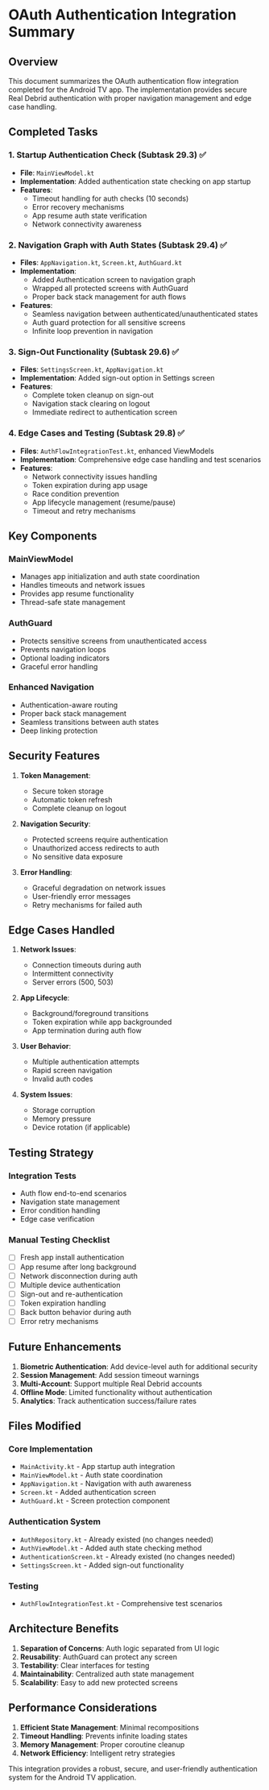 # OAuth Authentication Integration Summary

## Overview
This document summarizes the OAuth authentication flow integration completed for the Android TV app. The implementation provides secure Real Debrid authentication with proper navigation management and edge case handling.

## Completed Tasks

### 1. Startup Authentication Check (Subtask 29.3) ✅
- **File**: `MainViewModel.kt`
- **Implementation**: Added authentication state checking on app startup
- **Features**:
  - Timeout handling for auth checks (10 seconds)
  - Error recovery mechanisms
  - App resume auth state verification
  - Network connectivity awareness

### 2. Navigation Graph with Auth States (Subtask 29.4) ✅
- **Files**: `AppNavigation.kt`, `Screen.kt`, `AuthGuard.kt`
- **Implementation**: 
  - Added Authentication screen to navigation graph
  - Wrapped all protected screens with AuthGuard
  - Proper back stack management for auth flows
- **Features**:
  - Seamless navigation between authenticated/unauthenticated states
  - Auth guard protection for all sensitive screens
  - Infinite loop prevention in navigation

### 3. Sign-Out Functionality (Subtask 29.6) ✅
- **Files**: `SettingsScreen.kt`, `AppNavigation.kt`
- **Implementation**: Added sign-out option in Settings screen
- **Features**:
  - Complete token cleanup on sign-out
  - Navigation stack clearing on logout
  - Immediate redirect to authentication screen

### 4. Edge Cases and Testing (Subtask 29.8) ✅
- **Files**: `AuthFlowIntegrationTest.kt`, enhanced ViewModels
- **Implementation**: Comprehensive edge case handling and test scenarios
- **Features**:
  - Network connectivity issues handling
  - Token expiration during app usage
  - Race condition prevention
  - App lifecycle management (resume/pause)
  - Timeout and retry mechanisms

## Key Components

### MainViewModel
- Manages app initialization and auth state coordination
- Handles timeouts and network issues
- Provides app resume functionality
- Thread-safe state management

### AuthGuard
- Protects sensitive screens from unauthenticated access
- Prevents navigation loops
- Optional loading indicators
- Graceful error handling

### Enhanced Navigation
- Authentication-aware routing
- Proper back stack management
- Seamless transitions between auth states
- Deep linking protection

## Security Features

1. **Token Management**:
   - Secure token storage
   - Automatic token refresh
   - Complete cleanup on logout

2. **Navigation Security**:
   - Protected screens require authentication
   - Unauthorized access redirects to auth
   - No sensitive data exposure

3. **Error Handling**:
   - Graceful degradation on network issues
   - User-friendly error messages
   - Retry mechanisms for failed auth

## Edge Cases Handled

1. **Network Issues**:
   - Connection timeouts during auth
   - Intermittent connectivity
   - Server errors (500, 503)

2. **App Lifecycle**:
   - Background/foreground transitions
   - Token expiration while app backgrounded
   - App termination during auth flow

3. **User Behavior**:
   - Multiple authentication attempts
   - Rapid screen navigation
   - Invalid auth codes

4. **System Issues**:
   - Storage corruption
   - Memory pressure
   - Device rotation (if applicable)

## Testing Strategy

### Integration Tests
- Auth flow end-to-end scenarios
- Navigation state management
- Error condition handling
- Edge case verification

### Manual Testing Checklist
- [ ] Fresh app install authentication
- [ ] App resume after long background
- [ ] Network disconnection during auth
- [ ] Multiple device authentication
- [ ] Sign-out and re-authentication
- [ ] Token expiration handling
- [ ] Back button behavior during auth
- [ ] Error retry mechanisms

## Future Enhancements

1. **Biometric Authentication**: Add device-level auth for additional security
2. **Session Management**: Add session timeout warnings
3. **Multi-Account**: Support multiple Real Debrid accounts
4. **Offline Mode**: Limited functionality without authentication
5. **Analytics**: Track authentication success/failure rates

## Files Modified

### Core Implementation
- `MainActivity.kt` - App startup auth integration
- `MainViewModel.kt` - Auth state coordination
- `AppNavigation.kt` - Navigation with auth awareness
- `Screen.kt` - Added authentication screen
- `AuthGuard.kt` - Screen protection component

### Authentication System
- `AuthRepository.kt` - Already existed (no changes needed)
- `AuthViewModel.kt` - Added auth state checking method
- `AuthenticationScreen.kt` - Already existed (no changes needed)
- `SettingsScreen.kt` - Added sign-out functionality

### Testing
- `AuthFlowIntegrationTest.kt` - Comprehensive test scenarios

## Architecture Benefits

1. **Separation of Concerns**: Auth logic separated from UI logic
2. **Reusability**: AuthGuard can protect any screen
3. **Testability**: Clear interfaces for testing
4. **Maintainability**: Centralized auth state management
5. **Scalability**: Easy to add new protected screens

## Performance Considerations

1. **Efficient State Management**: Minimal recompositions
2. **Timeout Handling**: Prevents infinite loading states
3. **Memory Management**: Proper coroutine cleanup
4. **Network Efficiency**: Intelligent retry strategies

This integration provides a robust, secure, and user-friendly authentication system for the Android TV application.